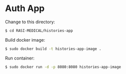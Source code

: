 # Auth App

Change to this directory:

```bash
$ cd RASI-MEDICAL/histories-app
```

Build docker image:

```bash
$ sudo docker build -t histories-app-image .
```

Run container:

```bash
$ sudo docker run -d -p 8080:8080 histories-app-image
```
